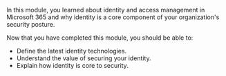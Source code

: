 In this module, you learned about identity and access management in Microsoft 365 and why identity is a core component of your organization's security posture.

Now that you have completed this module, you should be able to:

- Define the latest identity technologies.
- Understand the value of securing your identity.
- Explain how identity is core to security.
